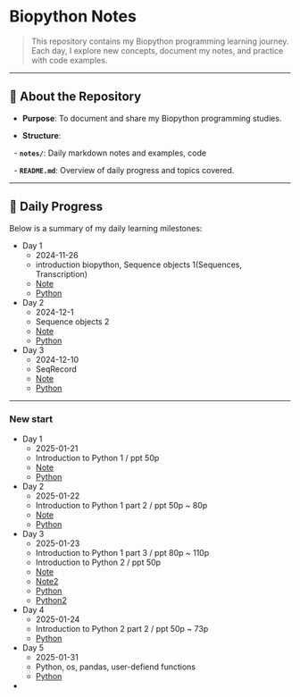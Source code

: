 # **Biopython Notes**

> This repository contains my Biopython programming learning journey. Each day, I explore new concepts, document my notes, and practice with code examples.

  

---

  

## 📘 **About the Repository**

- **Purpose**: To document and share my Biopython programming studies.

- **Structure**: 

  - **`notes/`**: Daily markdown notes and examples, code 

  - **`README.md`**: Overview of daily progress and topics covered.

  

---

## 📅 **Daily Progress**

Below is a summary of my daily learning milestones:

- Day 1
	- 2024-11-26
	- introduction biopython, Sequence objects 1(Sequences, Transcription) 
	- [Note](notes/day1.md)
	- [Python](Python/day1.py)
- Day 2
	- 2024-12-1
	- Sequence objects 2
	- [Note](notes/day2.md)
	- [Python](Python/day2.py)
- Day 3
	- 2024-12-10
	- SeqRecord
	- [Note](notes/day3.md)
	- [Python](Python/day3.py)

---
### New start
- Day 1
	- 2025-01-21
	- Introduction to Python 1 / ppt 50p
	- [Note](notes/nday1.md)
	- [Python](Python/nday1.py)
- Day 2
	- 2025-01-22
	- Introduction to Python 1 part 2 / ppt 50p ~ 80p
	- [Note](notes/nday2.md)
	- [Python](Python/nday2.py)
- Day 3
	- 2025-01-23
	- Introduction to Python 1 part 3 / ppt 80p ~ 110p
	- Introduction to Python 2 / ppt 50p
	- [Note](notes/nday3.md)
	- [Note2](notes/nday3-2.md)
	- [Python](Python/nday3.py)
	- [Python2](Python/nday3-2.py)
- Day 4
	- 2025-01-24
	- Introduction to Python 2 part 2 / ppt 50p ~ 73p
	- [Python](Python/nday4.py)
- Day 5
	- 2025-01-31
	- Python, os, pandas, user-defiend functions
	- [Python](Python/nday5.py)
- 

	


